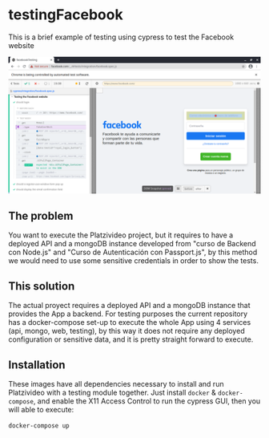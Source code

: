 # testingFacebook

This is a brief example of testing using cypress to test the Facebook website

<div align="center">
    <img src="./cypress/pictures/Screenshot1.png">
</div>

## The problem
You want to execute the Platzivideo project, but it requires to have a deployed API and a mongoDB instance developed from "curso de Backend con Node.js" and "Curso de Autenticación con Passport.js", by this method we would need to use some sensitive credentials in order to show the tests.

## This solution

The actual proyect requires a deployed API and a mongoDB instance that provides the App a backend. For testing purposes the current repository has a docker-compose set-up to execute the whole App using 4 services (api, mongo, web, testing), by this way it does not require any deployed configuration or sensitive data, and it is pretty straight forward to execute.

## Installation

These images have all dependencies necessary to install and run Platzivideo with a testing module together. Just install `docker` & `docker-compose`, and enable the X11 Access Control to run the cypress GUI, then you will able to execute:

```docker-compose up```